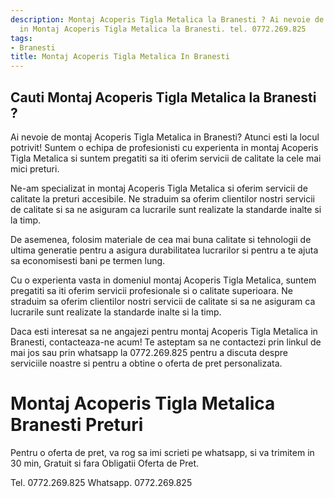 ```yaml
---
description: Montaj Acoperis Tigla Metalica la Branesti ? Ai nevoie de un profesionist
  in Montaj Acoperis Tigla Metalica la Branesti. tel. 0772.269.825
tags:
- Branesti
title: Montaj Acoperis Tigla Metalica In Branesti
---
```



## Cauti Montaj Acoperis Tigla Metalica la Branesti ?

Ai nevoie de montaj Acoperis Tigla Metalica in Branesti? Atunci esti la locul potrivit! Suntem o echipa de profesionisti cu experienta in montaj Acoperis Tigla Metalica si suntem pregatiti sa iti oferim servicii de calitate la cele mai mici preturi.

Ne-am specializat in montaj Acoperis Tigla Metalica si oferim servicii de calitate la preturi accesibile. Ne straduim sa oferim clientilor nostri servicii de calitate si sa ne asiguram ca lucrarile sunt realizate la standarde inalte si la timp.

De asemenea, folosim materiale de cea mai buna calitate si tehnologii de ultima generatie pentru a asigura durabilitatea lucrarilor si pentru a te ajuta sa economisesti bani pe termen lung.

Cu o experienta vasta in domeniul montaj Acoperis Tigla Metalica, suntem pregatiti sa iti oferim servicii profesionale si o calitate superioara. Ne straduim sa oferim clientilor nostri servicii de calitate si sa ne asiguram ca lucrarile sunt realizate la standarde inalte si la timp.

Daca esti interesat sa ne angajezi pentru montaj Acoperis Tigla Metalica in Branesti, contacteaza-ne acum! Te asteptam sa ne contactezi prin linkul de mai jos sau prin whatsapp la 0772.269.825 pentru a discuta despre serviciile noastre si pentru a obtine o oferta de pret personalizata.

# Montaj Acoperis Tigla Metalica Branesti Preturi
Pentru o oferta de pret, va rog sa imi scrieti pe whatsapp, si va trimitem in 30 min, Gratuit si fara Obligatii Oferta de Pret.

Tel. 0772.269.825
Whatsapp. 0772.269.825